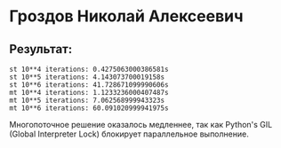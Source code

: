 # Гроздов Николай Алексеевич

## Результат:
```
st 10**4 iterations: 0.4275063000386581s
st 10**5 iterations: 4.143073700019158s
st 10**6 iterations: 41.728671099990606s
mt 10**4 iterations: 1.1233236000407487s
mt 10**5 iterations: 7.062568999943323s
mt 10**6 iterations: 60.091020999941975s
```
Многопоточное решение оказалось медленнее, так как Python's GIL (Global Interpreter Lock) блокирует параллельное выполнение.

